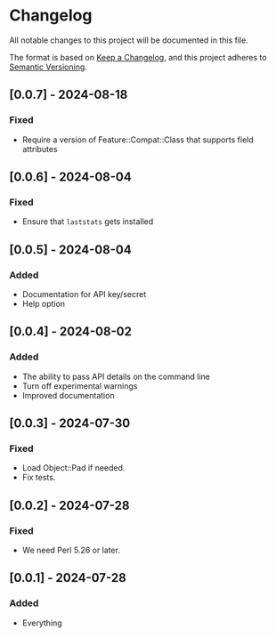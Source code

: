 # Changelog

All notable changes to this project will be documented in this file.

The format is based on [Keep a Changelog](https://keepachangelog.com/en/1.1.0/),
and this project adheres to [Semantic Versioning](https://semver.org/spec/v2.0.0.html).

## [0.0.7] - 2024-08-18

### Fixed

- Require a version of Feature::Compat::Class that supports field attributes

## [0.0.6] - 2024-08-04

### Fixed

- Ensure that `laststats` gets installed

## [0.0.5] - 2024-08-04

### Added

- Documentation for API key/secret
- Help option

## [0.0.4] - 2024-08-02

### Added

- The ability to pass API details on the command line
- Turn off experimental warnings
- Improved documentation

## [0.0.3] - 2024-07-30

### Fixed

- Load Object::Pad if needed.
- Fix tests.

## [0.0.2] - 2024-07-28

### Fixed

- We need Perl 5.26 or later.

## [0.0.1] - 2024-07-28

### Added 

- Everything

